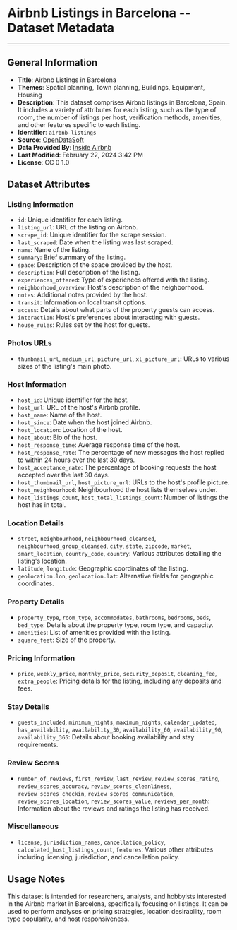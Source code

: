 # Airbnb Listings in Barcelona -- Dataset Metadata
---

## General Information
- **Title**: Airbnb Listings in Barcelona
- **Themes**: Spatial planning, Town planning, Buildings, Equipment, Housing
- **Description**: This dataset comprises Airbnb listings in Barcelona, Spain. It includes a variety of attributes for each listing, such as the type of room, the number of listings per host, verification methods, amenities, and other features specific to each listing.
- **Identifier**: `airbnb-listings`
- **Source**: [OpenDataSoft](https://public.opendatasoft.com/explore/dataset/airbnb-listings/information/?disjunctive.host_verifications&disjunctive.amenities&disjunctive.features&q=barcelona&refine.city=Barcelona)
- **Data Provided By**: [Inside Airbnb](http://insideairbnb.com/get-the-data.html)
- **Last Modified**: February 22, 2024 3:42 PM
- **License**: CC 0 1.0

## Dataset Attributes

### Listing Information
- `id`: Unique identifier for each listing.
- `listing_url`: URL of the listing on Airbnb.
- `scrape_id`: Unique identifier for the scrape session.
- `last_scraped`: Date when the listing was last scraped.
- `name`: Name of the listing.
- `summary`: Brief summary of the listing.
- `space`: Description of the space provided by the host.
- `description`: Full description of the listing.
- `experiences_offered`: Type of experiences offered with the listing.
- `neighborhood_overview`: Host's description of the neighborhood.
- `notes`: Additional notes provided by the host.
- `transit`: Information on local transit options.
- `access`: Details about what parts of the property guests can access.
- `interaction`: Host's preferences about interacting with guests.
- `house_rules`: Rules set by the host for guests.

### Photos URLs
- `thumbnail_url`, `medium_url`, `picture_url`, `xl_picture_url`: URLs to various sizes of the listing's main photo.

### Host Information
- `host_id`: Unique identifier for the host.
- `host_url`: URL of the host's Airbnb profile.
- `host_name`: Name of the host.
- `host_since`: Date when the host joined Airbnb.
- `host_location`: Location of the host.
- `host_about`: Bio of the host.
- `host_response_time`: Average response time of the host.
- `host_response_rate`: The percentage of new messages the host replied to within 24 hours over the last 30 days.
- `host_acceptance_rate`: The percentage of booking requests the host accepted over the last 30 days.
- `host_thumbnail_url`, `host_picture_url`: URLs to the host's profile picture.
- `host_neighbourhood`: Neighbourhood the host lists themselves under.
- `host_listings_count`, `host_total_listings_count`: Number of listings the host has in total.

### Location Details
- `street`, `neighbourhood`, `neighbourhood_cleansed`, `neighbourhood_group_cleansed`, `city`, `state`, `zipcode`, `market`, `smart_location`, `country_code`, `country`: Various attributes detailing the listing's location.
- `latitude`, `longitude`: Geographic coordinates of the listing.
- `geolocation.lon`, `geolocation.lat`: Alternative fields for geographic coordinates.

### Property Details
- `property_type`, `room_type`, `accommodates`, `bathrooms`, `bedrooms`, `beds`, `bed_type`: Details about the property type, room type, and capacity.
- `amenities`: List of amenities provided with the listing.
- `square_feet`: Size of the property.

### Pricing Information
- `price`, `weekly_price`, `monthly_price`, `security_deposit`, `cleaning_fee`, `extra_people`: Pricing details for the listing, including any deposits and fees.

### Stay Details
- `guests_included`, `minimum_nights`, `maximum_nights`, `calendar_updated`, `has_availability`, `availability_30`, `availability_60`, `availability_90`, `availability_365`: Details about booking availability and stay requirements.

### Review Scores
- `number_of_reviews`, `first_review`, `last_review`, `review_scores_rating`, `review_scores_accuracy`, `review_scores_cleanliness`, `review_scores_checkin`, `review_scores_communication`, `review_scores_location`, `review_scores_value`, `reviews_per_month`: Information about the reviews and ratings the listing has received.

### Miscellaneous
- `license`, `jurisdiction_names`, `cancellation_policy`, `calculated_host_listings_count`, `features`: Various other attributes including licensing, jurisdiction, and cancellation policy.


## Usage Notes
This dataset is intended for researchers, analysts, and hobbyists interested in the Airbnb market in Barcelona, specifically focusing on listings. It can be used to perform analyses on pricing strategies, location desirability, room type popularity, and host responsiveness.
